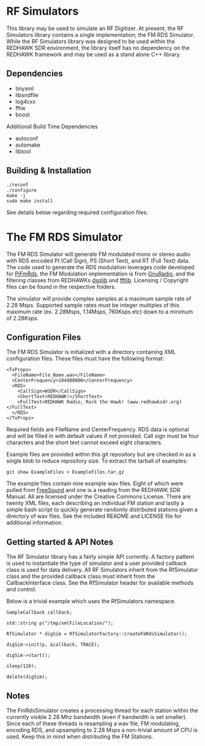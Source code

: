# RF Simulators

This library may be used to simulate an RF Digitizer.  At present, the RF Simulators library contains a single implementation; the FM RDS Simulator.  While the RF Simulators library was designed to be used within the REDHAWK SDR environment, the library itself has no dependency on the REDHAWK framework and may be used as a stand alone C++ library.

## Dependencies

* tinyxml
* libsndfile
* log4cxx
* fftw
* boost

Additional Build Time Dependencies

* autoconf
* automake
* libtool


## Building & Installation
    ./reconf
    ./configure
    make -j
    sudo make install

See details below regarding required configuration files.

# The FM RDS Simulator

The FM RDS Simulator will generate FM modulated mono or stereo audio with RDS encoded PI (Call Sign), PS (Short Text), and RT (Full Text) data. The code used to generate the RDS modulation leverages code developed for [PiFmRds](https://github.com/ChristopheJacquet/PiFmRds), the FM Modulation implementation is from [GnuRadio](www.http://gnuradio.org), and the filtering classes from REDHAWKs [dsplib](https://github.com/RedhawkSDR/dsp) and [fftlib](https://github.com/RedhawkSDR/fftlib).  Licensing / Copyright files can be found in the respective folders.

The simulator will provide complex samples at a maximum sample rate of 2.28 Msps.  Supported sample rates must be integer multiples of this maximum rate (ex. 2.28Msps, 1.14Msps, 760Ksps etc) down to a minimum of 2.28Ksps.    

## Configuration Files

The FM RDS Simulator is initialized with a directory containing XML configuration files.  These files must have the following format: 


    <TxProps>
      <FileName>File_Name.wav</FileName>
      <CenterFrequency>104900000</CenterFrequency>
      <RDS>
        <CallSign>WSDR</CallSign>
        <ShortText>REDHAWK!</ShortText>
        <FullText>REDHAWK Radio, Rock the Hawk! (www.redhawksdr.org)</FullText>
      </RDS>
    </TxProps>

Required fields are FileName and CenterFrequency.  RDS data is optional and will be filled in with default values if not provided.  Call sign must be four characters and the short text cannot exceed eight characters. 

Example files are provided within this git repository but are checked in as a single blob to reduce repository size.  To extract the tarball of examples:

    git show ExampleFiles > ExampleFiles.tar.gz

The example files contain nine example wav files.  Eight of which were pulled from [FreeSound](https://www.freesound.org/) and one is a reading from the REDHAWK SDR Manual.  All are licensed under the Creative Commons License.  There are twenty XML files, each describing an individual FM station and lastly a simple bash script to quickly generate randomly distributed stations given a directory of wav files.  See the included README and LICENSE file for additional information.

## Getting started & API Notes

The RF Simulator library has a fairly simple API currently.  A factory pattern is used to instantiate the type of simulator and a user provided callback class is used for data delivery.  All RF Simulators inherit from the RfSimulator class and the provided callback class must inherit from the CallbackInterface class.  See the RfSimulator header for available methods and control.

Below is a trivial example which uses the RfSimulators namespace.

	SampleCallback callback;

	std::string p("/tmp/xmlFileLocation/");

	RfSimulator * digSim = RfSimulatorFactory::createFmRdsSimulator();

	digSim->init(p, &callback, TRACE);

	digSim->start();

	sleep(120);

	delete(digSim);

## Notes

The FmRdsSimulator creates a processing thread for each station within the currently visible 2.28 Mhz bandwidth (even if bandwidth is set smaller).  Since each of these threads is resampling a wav file, FM modulating, encoding RDS, and upsampling to 2.28 Msps a non-trivial amount of CPU is used.  Keep this in mind when distributing the FM Stations.